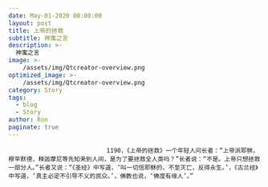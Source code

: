 ```yaml
---
date: May-01-2020 00:00:00
layout: post
title: 上帝的拯救
subtitle: 神寓之言
description: >-
  神寓之言
image: >-
    /assets/img/Qtcreator-overview.png
optimized_image: >-
    /assets/img/Qtcreator-overview.png
category: Story
tags:
  - blog
  - Story
author: Ron
paginate: true
---
```


							　　1190，《上帝的拯救》一个年轻人问长者：“上帝派耶稣，穆罕默德，释迦摩尼等先知来到人间，是为了要拯救全人类吗？”长者说：“不是。上帝只想拯救一部分人。”长者又说：“《圣经》中写道，‘叫一切信耶稣的，不至灭亡，反得永生。’，《古兰经》中写道，‘真主必定不引导不义的民众。’，佛教也说，‘佛度有缘人’。”
							
							
						